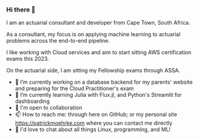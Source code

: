 ### Hi there 👋

I am an actuarial consultant and developer from Cape Town, South Africa. 

As a consultant, my focus is on applying machine learning to actuarial problems across the end-to-end pipeline.

I like working with Cloud services and aim to start sitting AWS certification exams this 2023.

On the actuarial side, I am sitting my Fellowship exams through ASSA.

- 🔭 I’m currently working on a database backend for my parents' website and preparing for the Cloud Practitioner's exam
- 🌱 I’m currently learning Julia with Flux.jl, and Python's Streamlit for dashboarding
- 👯 I'm open to collaboration
- 📫 How to reach me: through here on GitHub; or my personal site https://patrickmoehrke.com where you can contact me directly
- 💬 I'd love to chat about all things Linux, programming, and ML!

<!--
**patrickm663/patrickm663** is a ✨ _special_ ✨ repository because its `README.md` (this file) appears on your GitHub profile.

Here are some ideas to get you started:

- 🔭 I’m currently working on ...
- 🌱 I’m currently learning ...
- 👯 I’m looking to collaborate on ...
- 🤔 I’m looking for help with ...
- 💬 Ask me about ...
- 📫 How to reach me: ...
- 😄 Pronouns: ...
- ⚡ Fun fact: ...
-->
